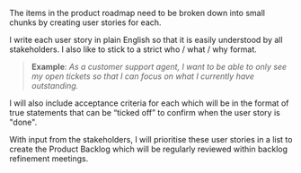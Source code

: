 The items in the product roadmap need to be broken down into small chunks by creating <span class="text-primary-light">user stories</span> for each.

I write each user story in plain English so that it is easily understood by all stakeholders. I also like to stick to a strict <span class="text-primary-light">who</span> / <span class="text-primary-light">what</span> / <span class="text-primary-light">why</span> format.

> **Example**: _As a customer support agent, I want to be able to only see my open tickets so that I can focus on what I currently have outstanding._

I will also include acceptance criteria for each which will be in the format of true statements that can be “ticked off” to confirm when the user story is "done".

With input from the stakeholders, I will prioritise these user stories in a list to create the <span class="text-primary-light">Product Backlog</span> which will be regularly reviewed within <span class="text-primary-light">backlog refinement meetings</span>.
